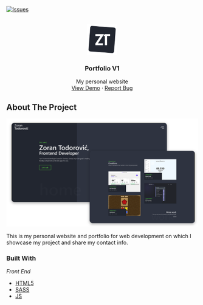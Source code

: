<div id="top"></div>


[![Issues][issues-shield]][issues-url]



<!-- PROJECT LOGO -->
<br />
<div align="center">
  <a href="https://zoksss.github.io/portfoliov1/public/">
    <img src="/public/icon.png" alt="Logo" width="80" height="80">
  </a>

  <h3 align="center">Portfolio V1</h3>

  <p align="center">
    My personal website
    <br />
    <a href="https://zoksss.github.io/portfoliov1/public/">View Demo</a>
    ·
    <a href="https://github.com/Zoksss/portfoliov1/issues">Report Bug</a>
  </p>
</div>



<!-- ABOUT THE PROJECT -->
## About The Project

[![Product Name Screen Shot][product-screenshot]](https://zoksss.github.io/portfoliov1/public/)


This is my personal website and portfolio for web development on which I showcase my project and share my contact info.




### Built With

*Front End*

* [HTML5](#)
* [SASS](https://sass-lang.com/)
* [JS](#)



<!-- MARKDOWN LINKS & IMAGES -->
<!-- https://www.markdownguide.org/basic-syntax/#reference-style-links -->
[stars-shield]: https://img.shields.io/github/stars/othneildrew/Best-README-Template.svg?style=for-the-badge
[stars-url]: https://github.com/Zoksss/friend-cube/stargazers
[issues-shield]: https://img.shields.io/github/issues/othneildrew/Best-README-Template.svg?style=for-the-badge
[issues-url]: https://github.com/Zoksss/portfoliov1/issues
[license-shield]: https://img.shields.io/github/license/othneildrew/Best-README-Template.svg?style=for-the-badge
[license-url]: https://github.com/othneildrew/Best-README-Template/blob/master/LICENSE.txt
[linkedin-shield]: https://img.shields.io/badge/-LinkedIn-black.svg?style=for-the-badge&logo=linkedin&colorB=555
[product-screenshot]: /public/ss.png